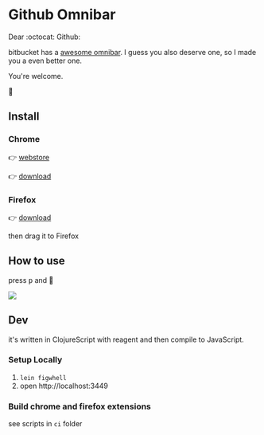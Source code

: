 # Github Omnibar

Dear :octocat: Github:

bitbucket has a [awesome omnibar](https://developer.atlassian.com/blog/2016/02/6-secret-bitbucket-features/?categories=git#omnibar). I guess you also deserve one, so I made you a even better one.

You're welcome.

🍻

## Install

### Chrome
 👉 [webstore](https://chrome.google.com/webstore/detail/github-omnibar/njccjmmakcbdpnlbodllfgiloenfpocb?utm_source=chrome-ntp-icon)

 👉 [download](https://github.com/jcouyang/gh-omnibar/releases/download/v0.1.1/chrome.crx)

### Firefox
 👉 [download](https://github.com/jcouyang/gh-omnibar/releases/download/v0.1.1/github_omnibar-0.1.1-fx.xpi)

 then drag it to Firefox

## How to use
press <kbd>p</kbd> and 🎉

![](https://www.evernote.com/l/ABcsG--4RF9MgbcJanT6Vb9l_8LRfDILYMUB/image.png)

## Dev
it's written in ClojureScript with reagent and then compile to JavaScript.

### Setup Locally

1. `lein figwhell`
2. open http://localhost:3449

### Build chrome and firefox extensions

see scripts in `ci` folder
